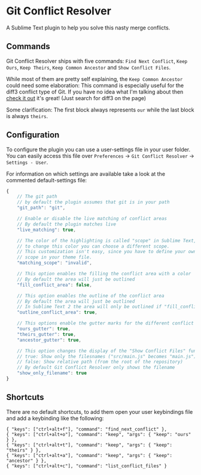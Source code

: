 Git Conflict Resolver
===========================

A Sublime Text plugin to help you solve this nasty merge conflicts.

Commands
---------

Git Conflict Resolver ships with five commands: `Find Next Conflict`, `Keep Ours`, `Keep Theirs`, `Keep Common Ancestor` and `Show Conflict Files`.

While most of them are pretty self explaining, the `Keep Common Ancestor` could need some elaboration:
This command is especially useful for the diff3 conflict type of Git. If you have no idea what I'm talking about then
[check it out](http://git-scm.com/docs/git-merge) it's great! (Just search for diff3 on the page)

Some clarification:
The first block always represents `our` while the last block is always `theirs`.

Configuration
-------------

To configure the plugin you can use a user-settings file in your user folder. You can easily access this file over `Preferences` -> `Git Conflict Resolver` -> `Settings - User`.

For information on which settings are available take a look at the commented default-settings file:

```js
{
    // The git path
    // by default the plugin assumes that git is in your path
    "git_path": "git",

    // Enable or disable the live matching of conflict areas
    // By default the plugin matches live
    "live_matching": true,

    // The color of the highlighting is called "scope" in Sublime Text,
    // to change this color you can choose a different scope.
    // This customization isn't easy, since you have to define your own
    // scope in your theme file.
    "matching_scope": "invalid",

    // This option enables the filling the conflict area with a color
    // By default the area will just be outlined
    "fill_conflict_area": false,

    // This option enables the outline of the conflict area
    // By default the area will just be outlined
    // In Sublime Text 2 the area will only be outlined if "fill_conflict_area" is false
    "outline_conflict_area": true,

    // This options enable the gutter marks for the different conflict groups
    "ours_gutter": true,
    "theirs_gutter": true,
    "ancestor_gutter": true,

    // This option changes the display of the "Show Conflict Files" functionality"
    // true: Show only the filesnames ("src/main.js" becomes "main.js")
    // false: Show relative path (from the root of the repository)
    // By default Git Conflict Resolver only shows the filename
    "show_only_filename": true
}
```

Shortcuts
---------

There are no default shortcuts, to add them open your user keybindings file and add a keybinding like the following:

    { "keys": ["ctrl+alt+f"], "command": "find_next_conflict" },
    { "keys": ["ctrl+alt+o"], "command": "keep", "args": { "keep": "ours" } },
    { "keys": ["ctrl+alt+t"], "command": "keep", "args": { "keep": "theirs" } },
    { "keys": ["ctrl+alt+a"], "command": "keep", "args": { "keep": "ancestor" } },
    { "keys": ["ctrl+alt+c"], "command": "list_conflict_files" }
